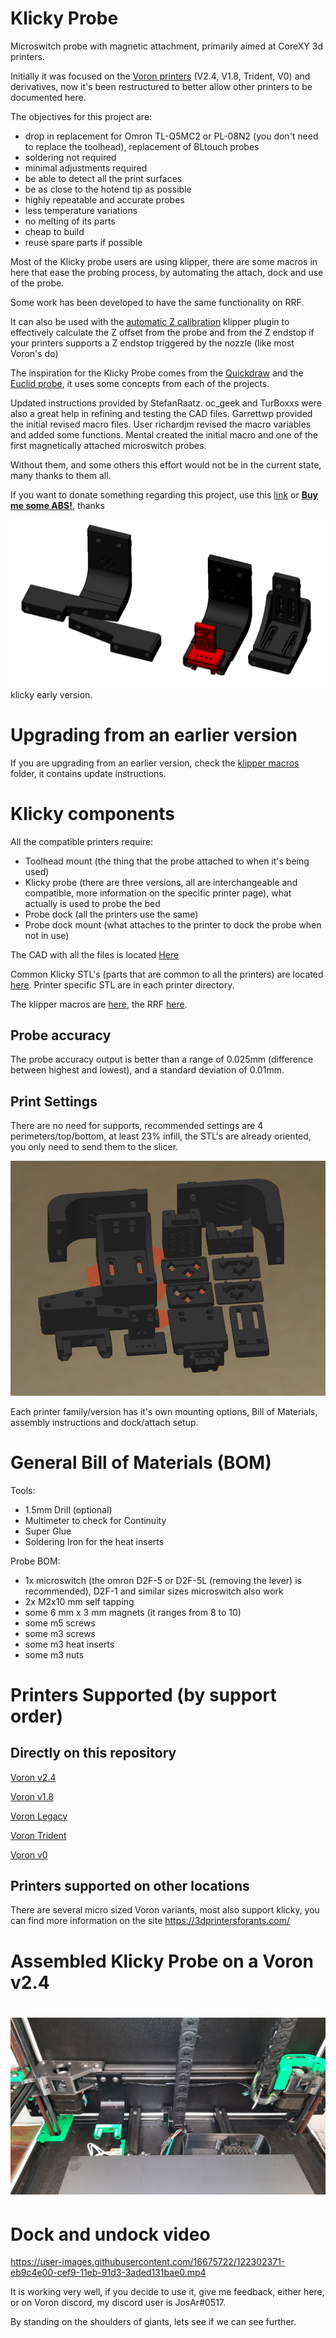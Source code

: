 # Klicky Probe
Microswitch probe with magnetic attachment, primarily aimed at CoreXY 3d printers.

Initially it was focused on the [Voron printers](https://vorondesign.com/) (V2.4, V1.8, Trident, V0) and derivatives, now it's been restructured to better allow other printers to be documented here.

The objectives for this project are:
- drop in replacement for Omron TL-Q5MC2 or PL-08N2 (you don't need to replace the toolhead), replacement of BLtouch probes
- soldering not required
- minimal adjustments required
- be able to detect all the print surfaces
- be as close to the hotend tip as possible
- highly repeatable and accurate probes
- less temperature variations
- no melting of its parts
- cheap to build
- reuse spare parts if possible

Most of the Klicky probe users are using klipper, there are some macros in here that ease the probing process, by automating the attach, dock and use of the probe.

Some work has been developed to have the same functionality on RRF.

It can also be used with the [automatic Z calibration](https://github.com/protoloft/klipper_z_calibration) klipper plugin to effectively calculate the Z offset from the probe and from the Z endstop if your printers supports a Z endstop triggered by the nozzle (like most Voron's do)

The inspiration for the Klicky Probe comes from the [Quickdraw](https://github.com/Annex-Engineering/Quickdraw_Probe) and the [Euclid probe](https://github.com/nionio6915/Euclid_Probe), it uses some concepts from each of the projects.

Updated instructions provided by StefanRaatz.
oc_geek and TurBoxxs were also a great help in refining and testing the CAD files.
Garrettwp provided the initial revised macro files.
User richardjm revised the macro variables and added some functions.
Mental created the initial macro and one of the first magnetically attached microswitch probes.

Without them, and some others this effort would not be in the current state, many thanks to them all.

If you want to donate something regarding this project, use this [link](https://paypal.me/Josar154) or [__Buy me some ABS!__](https://www.buymeacoffee.com/JosAr), thanks

![Klicky Probe image](Photos/Klicky_Probe.png)klicky early version.

# Upgrading from an earlier version

If you are upgrading from an earlier version, check the [klipper macros](./Klipper_macros) folder, it contains update instructions.

# Klicky components

All the compatible printers require:

* Toolhead mount (the thing that the probe attached to when it's being used)
* Klicky probe (there are three versions, all are interchangeable and compatible, more information on the specific printer page), what actually is used to probe the bed
* Probe dock (all the printers use the same)
* Probe dock mount (what attaches to the printer to dock the probe when not in use)

The CAD with all the files is located [Here](./CAD)

Common Klicky STL's (parts that are common to all the printers)  are located [here](./Base_STL).
Printer specific STL are in each printer directory.

The klipper macros are [here](./Klipper_macros), the RRF [here](./RRF_macros).


## Probe accuracy

The probe accuracy output is better than a range of 0.025mm (difference between highest and lowest), and a standard deviation of 0.01mm.



## Print Settings

There are no need for supports, recommended settings are 4 perimeters/top/bottom, at least 23% infill, the STL's are already oriented, you only need to send them to the slicer.

![](./Photos/Klicky_Probe_recommended_printing_orientation.png)

Each printer family/version has it's own mounting options, Bill of Materials, assembly instructions and dock/attach setup.

# General Bill of Materials (BOM)

Tools:

- 1.5mm Drill (optional)
- Multimeter to check for Continuity 
- Super Glue
- Soldering Iron for the heat inserts

Probe BOM:

- 1x microswitch (the omron D2F-5 or D2F-5L (removing the lever) is recommended), D2F-1 and similar sizes microswitch also work
- 2x M2x10 mm self tapping
- some 6 mm x 3 mm magnets (it ranges from 8 to 10)
- some m5 screws
- some m3 screws
- some m3 heat inserts
- some m3 nuts

# Printers Supported (by support order) 

## Directly on this repository

[Voron v2.4](./Printers/Voron/v1.8_v2.4_Legacy_Trident)

[Voron v1.8](./Printers/Voron/v1.8_v2.4_Legacy_Trident)

[Voron Legacy](./Printers/Voron/v1.8_v2.4_Legacy_Trident)

[Voron Trident](./Printers/Voron/v1.8_v2.4_Legacy_Trident)

[Voron v0](./Printers/Voron/v0)

## Printers supported on other locations

There are several micro sized Voron variants, most also support klicky, you can find more information on the site https://3dprintersforants.com/

# Assembled Klicky Probe on a Voron v2.4

# ![Assembled Klicky Probe](./Photos/Voron_V2.4_300mm_back.jpg)

# Dock and undock video

https://user-images.githubusercontent.com/16675722/122302371-eb9c4e00-cef9-11eb-91d3-3aded131bae0.mp4

It is working very well, if you decide to use it, give me feedback, either here, or on Voron discord, my discord user is JosAr#0517.

By standing on the shoulders of giants, lets see if we can see further.
